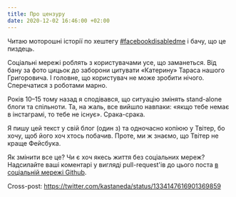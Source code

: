 ```yaml
---
title: Про цензуру
date: 2020-12-02 16:46:00 +02:00
---
```


Читаю моторошні історії по хештегу [#facebookdisabledme][1] і бачу, що це пиздець.

Соціальні мережі роблять з користувачами усе, що заманеться. Від бану за фото цицьок до заборони цитувати «Катерину» Тараса нашого Григоровича. І головне, що користувач не може зробити нічого. Сперечатися з роботами марно.

Років 10–15 тому назад я сподівався, що ситуацію змінять stand-alone блоги та спільноти. Та, на жаль, все вийшло навпаки: «якщо тебе немає в інстаграмі, то тебе не існує». Срака-срака.

Я пишу цей текст у свій блог (один з) та одночасно копіюю у Твітер, бо хочу, щоб його хоч хтось побачив. Проте, ми ж знаємо, що Твітер не краще Фейсбука.

Як змінити все це? Чи є хоч якесь життя без соціальних мереж? Надсилайте ваші коментарі у вигляді pull-request'ів до цього поста [в соціальній мережі Github][2].

Cross-post: <https://twitter.com/kastaneda/status/1334147616901369859>

[1]: https://twitter.com/hashtag/facebookdisabledme
[2]: https://github.com/dk487/test.de.co.ua